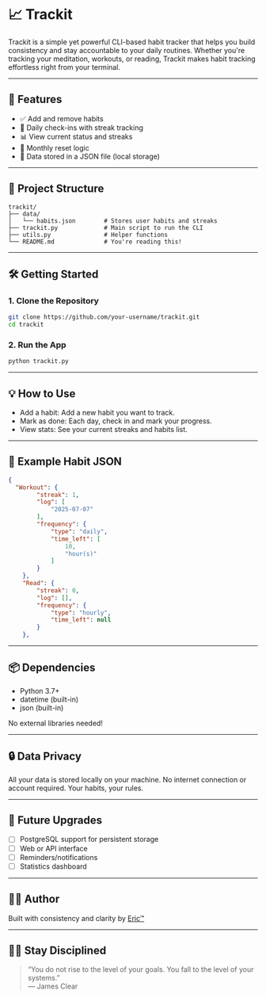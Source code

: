 # 📈 Trackit

Trackit is a simple yet powerful CLI-based habit tracker that helps you build consistency and stay accountable to your daily routines.
Whether you're tracking your meditation, workouts, or reading, Trackit makes habit tracking effortless right from your terminal.

---

## 🚀 Features

- ✅ Add and remove habits
- 📅 Daily check-ins with streak tracking
- 📊 View current status and streaks
- 🧠 Monthly reset logic
- 💾 Data stored in a JSON file (local storage)

---

## 📂 Project Structure

```
trackit/
├── data/
│   └── habits.json        # Stores user habits and streaks
├── trackit.py             # Main script to run the CLI
├── utils.py               # Helper functions
└── README.md              # You're reading this!
```

---

## 🛠️ Getting Started

### 1. Clone the Repository

```bash
git clone https://github.com/your-username/trackit.git
cd trackit
```

### 2. Run the App

```bash
python trackit.py
```

---

## 💡 How to Use

- Add a habit: Add a new habit you want to track.
- Mark as done: Each day, check in and mark your progress.
- View stats: See your current streaks and habits list.

---

## 🧪 Example Habit JSON

```json
{
  "Workout": {
        "streak": 1,
        "log": [
            "2025-07-07"
        ],
        "frequency": {
            "type": "daily",
            "time_left": [
                10,
                "hour(s)"
            ]
        }
    },
    "Read": {
        "streak": 0,
        "log": [],
        "frequency": {
            "type": "hourly",
            "time_left": null
        }
    },
```

---

## 📦 Dependencies

- Python 3.7+
- datetime (built-in)
- json (built-in)

No external libraries needed!

---

## 🔒 Data Privacy

All your data is stored locally on your machine. No internet connection or account required. Your habits, your rules.

---

## 📌 Future Upgrades

- [ ] PostgreSQL support for persistent storage  
- [ ] Web or API interface  
- [ ] Reminders/notifications  
- [ ] Statistics dashboard

---

## 👨‍💻 Author

Built with consistency and clarity by [Eric™](https://github.com/your-github-link)

---

## 🧘‍♂️ Stay Disciplined

> “You do not rise to the level of your goals. You fall to the level of your systems.”  
> — James Clear
